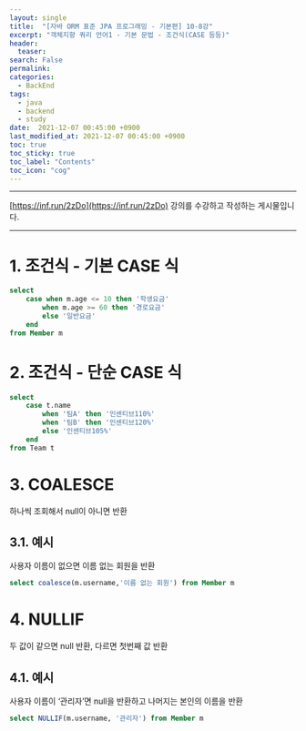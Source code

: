 ```yaml
---
layout: single
title:  "[자바 ORM 표준 JPA 프로그래밍 - 기본편] 10-8강"
excerpt: "객체지향 쿼리 언어1 - 기본 문법 - 조건식(CASE 등등)"
header:
  teaser: 
search: False
permalink:
categories: 
  - BackEnd
tags:
  - java
  - backend
  - study
date:  2021-12-07 00:45:00 +0900
last_modified_at: 2021-12-07 00:45:00 +0900
toc: true
toc_sticky: true
toc_label: "Contents"
toc_icon: "cog"
---
```

---

[https://inf.run/2zDo](https://inf.run/2zDo) 강의를 수강하고 작성하는 게시물입니다.

---

# 1. 조건식 - 기본 CASE 식
```sql
select
    case when m.age <= 10 then '학생요금' 
        when m.age >= 60 then '경로요금'
        else '일반요금'
    end
from Member m
```

# 2. 조건식 - 단순 CASE 식
```sql
select
    case t.name
        when '팀A' then '인센티브110%' 
        when '팀B' then '인센티브120%'
        else '인센티브105%'
    end
from Team t
```

# 3. COALESCE

하나씩 조회해서 null이 아니면 반환

## 3.1. 예시

사용자 이름이 없으면 이름 없는 회원을 반환

```sql
select coalesce(m.username,'이름 없는 회원') from Member m
```

# 4. NULLIF

두 값이 같으면 null 반환, 다르면 첫번째 값 반환

## 4.1. 예시

사용자 이름이 ‘관리자’면 null을 반환하고 나머지는 본인의 이름을 반환

```sql
select NULLIF(m.username, '관리자') from Member m
```
